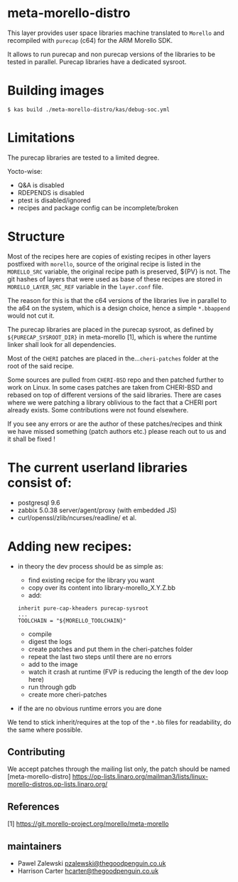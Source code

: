 meta-morello-distro
===================

This layer provides user space libraries machine translated to `Morello`
and recompiled with `purecap` (c64) for the ARM Morello SDK.

It allows to run purecap and non purecap versions of the libraries
to be tested in parallel. Purecap libraries have a dedicated sysroot.

# Building images

```
$ kas build ./meta-morello-distro/kas/debug-soc.yml
```

# Limitations
The purecap libraries are tested to a limited degree.


Yocto-wise:
- Q&A is disabled
- RDEPENDS is disabled
- ptest is disabled/ignored
- recipes and package config can be incomplete/broken

# Structure
Most of the recipes here are copies of existing recipes in other layers
postfixed with `morello`, source of the original recipe is listed
in the `MORELLO_SRC` variable, the original recipe path is preserved, ${PV}
is not. The git hashes of layers that were used as base of these recipes are
stored in `MORELLO_LAYER_SRC_REF` variable in the `layer.conf` file.

The reason for this is that the c64 versions of the libraries live in
parallel to the a64 on the system, which is a design choice, hence a
simple `*.bbappend` would not cut it.

The purecap libraries are placed in the purecap sysroot, as defined by
`${PURECAP_SYSROOT_DIR}` in meta-morello [1], which is where the
runtime linker shall look for all dependencies.

Most of the `CHERI` patches are placed in the...`cheri-patches` folder at the
root of the said recipe.

Some sources are pulled from `CHERI-BSD` repo and then patched further to
work on Linux. In some cases patches are taken from CHERI-BSD and rebased
on top of different versions of the said libraries. There are cases where
we were patching a library oblivious to the fact that a CHERI port already
exists. Some contributions were not found elsewhere.

If you see any errors or are the author of these patches/recipes and think
we have missed something (patch authors etc.) please reach out to us and
it shall be fixed !

# The current userland libraries consist of:
- postgresql 9.6
- zabbix 5.0.38 server/agent/proxy (with embedded JS)
- curl/openssl/zlib/ncurses/readline/ et al.

# Adding new recipes:
- in theory the dev process should be as simple as:
  - find existing recipe for the library you want
  - copy over its content into library-morello_X.Y.Z.bb
  - add:

  ```
  inherit pure-cap-kheaders purecap-sysroot
  ...
  TOOLCHAIN = "${MORELLO_TOOLCHAIN}"
  ```
  - compile
  - digest the logs
  - create patches and put them in the cheri-patches folder
  - repeat the last two steps until there are no errors
  - add to the image
  - watch it crash at runtime (FVP is reducing the length of the dev loop here)
  - run through gdb
  - create more cheri-patches

- if the are no obvious runtime errors you are done

We tend to stick inherit/requires at the top of the `*.bb` files for readability,
do the same where possible.

Contributing
------------

We accept patches through the mailing list only, the patch should be named [meta-morello-distro]
https://op-lists.linaro.org/mailman3/lists/linux-morello-distros.op-lists.linaro.org/


References
----------
[1] https://git.morello-project.org/morello/meta-morello

maintainers
-----------
* Pawel Zalewski <pzalewski@thegoodpenguin.co.uk>
* Harrison Carter <hcarter@thegoodpenguin.co.uk>

